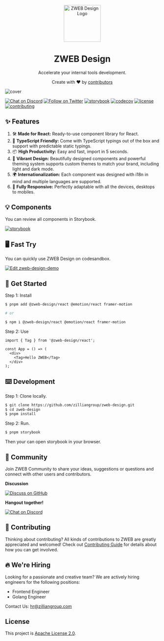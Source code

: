 
<div align="center">
    <img alt="ZWEB Design Logo" width="120px" height="120px" src="./.github/assets/images/logo.svg"/>
</div>

<h1 align="center">ZWEB Design</h1>

<p align="center">Accelerate your internal tools development.</p>

<div align="center">
  <p>Create with ❤︎ by <a href="https://github.com/zilliangroup/zweb-design/graphs/contributors">contributors</a></p>
</div>

![cover](./.github/assets/images/design-cover.png)

[![Chat on Discord](https://img.shields.io/badge/chat-Discord-7289DA?logo=discord)](https://discord.gg/zilliangroup)
[![Follow on Twitter](https://img.shields.io/badge/Twitter-1DA1F2?logo=twitter&logoColor=white)](https://twitter.com/zilliangroupHQ)
[![storybook](./.github/assets/images/storybook.svg)](https://design.zwebfamily.com)
[![codecov](https://codecov.io/gh/zilliangroup/zweb-design/branch/main/graph/badge.svg?token=GR2SOLBWQN)](https://codecov.io/gh/zilliangroup/zweb-design)
[![license](https://img.shields.io/github/license/zilliangroup/zweb-design)](./LICENSE)
[![contributing](https://badgen.net/badge/PRs/Welcome/green?icon=storybook)](./CONTRIBUTING.md)

## ✨ Features

1. 🛠 **Made for React:** Ready-to-use component library for React.
2. 📝 **TypeScript Friendly:** Come with TypeScript typings out of the box and support with predictable static typings.
3. 📦 **High Productivity:** Easy and fast, import in 5 seconds.
4. 🎨 **Vibrant Design:** Beautifully designed components and powerful theming system supports custom themes to match
   your brand, including light and dark mode.
5. 🌍 **Internationalization:** Each component was designed with i18n in mind and multiple languages are supported.
6. 📱 **Fully Responsive:** Perfectly adaptable with all the devices, desktops to mobiles.

## 💡 Components

You can review all components in Storybook.

[![storybook](./.github/assets/images/storybook.svg)](https://design.zwebfamily.com)

## 🖥 Fast Try

You can quickly use ZWEB Design on codesandbox.

[![Edit zweb-design-demo](https://codesandbox.io/static/img/play-codesandbox.svg)](https://codesandbox.io/s/zweb-design-demo-r1qyy2?fontsize=14&hidenavigation=1&theme=dark)

## 🚀 Get Started

Step 1: Install

```bash
$ pnpm add @zweb-design/react @emotion/react framer-motion

# or

$ npm i @zweb-design/react @emotion/react framer-motion
```

Step 2: Use

```tsx
import { Tag } from '@zweb-design/react';

const App = () => (
  <div>
    <Tag>Hello ZWEB</Tag>
  </div>
);
```

## ⌨️ Development

Step 1: Clone locally.

```bash
$ git clone https://github.com/zilliangroup/zweb-design.git
$ cd zweb-design
$ pnpm install
```

Step 2: Run.

```bash
$ pnpm storybook
```

Then your can open storybook in your browser.

## 💬 Community

Join ZWEB Community to share your ideas, suggestions or questions and connect with other users and contributors.

<b>Discussion</b>

[![Discuss on GitHub](https://img.shields.io/badge/discussions-GitHub-333333?logo=github)](https://github.com/orgs/zilliangroup/discussions)

<b>Hangout together!</b>

[![Chat on Discord](https://img.shields.io/badge/chat-Discord-7289DA?logo=discord)](https://discord.gg/zilliangroup)

## 🌱 Contributing

Thinking about contributing? All kinds of contributions to ZWEB are greatly appreciated and welcomed! Check
out [Contributing Guide](./CONTRIBUTING.md) for details about how you can get involved.

## 🔥 We're Hiring

Looking for a passionate and creative team? We are actively hiring engineers for the following positions:

- Frontend Engineer
- Golang Engineer

Contact Us: hr@zilliangroup.com

## License

This project is [Apache License 2.0](./LICENSE).
